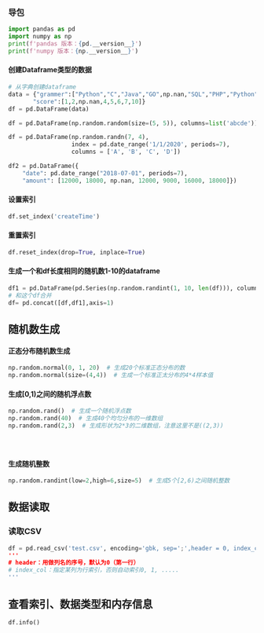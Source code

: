 ### 导包
```python
import pandas as pd
import numpy as np
print(f'pandas 版本：{pd.__version__}')
print(f'numpy 版本：{np.__version__}')
```

#### 创建Dataframe类型的数据

```python
# 从字典创建dataframe
data = {"grammer":["Python","C","Java","GO",np.nan,"SQL","PHP","Python"],
       "score":[1,2,np.nan,4,5,6,7,10]}
df = pd.DataFrame(data)

df = pd.DataFrame(np.random.random(size=(5, 5)), columns=list('abcde'))
```

```python
df = pd.DataFrame(np.random.randn(7, 4),
                  index = pd.date_range('1/1/2020', periods=7),
                  columns = ['A', 'B', 'C', 'D'])

df2 = pd.DataFrame({
    "date": pd.date_range("2018-07-01", periods=7), 
    "amount": [12000, 18000, np.nan, 12000, 9000, 16000, 18000]})
```

#### 设置索引
```python
df.set_index('createTime')
```

#### 重置索引
```python
df.reset_index(drop=True, inplace=True)
```

#### 生成一个和df长度相同的随机数1-10的dataframe

```python
df1 = pd.DataFrame(pd.Series(np.random.randint(1, 10, len(df))), columns=['randnum'])
# 和这个df合并
df= pd.concat([df,df1],axis=1)
```



## 随机数生成

#### 正态分布随机数生成

```python
np.random.normal(0, 1, 20)  # 生成20个标准正态分布的数
np.random.normal(size=(4,4))  # 生成一个标准正太分布的4*4样本值
```

#### 生成[0,1)之间的随机浮点数

```python
np.random.rand()  # 生成一个随机浮点数
np.random.rand(40)  # 生成40个均匀分布的一维数组
np.random.rand(2,3)  # 生成形状为2*3的二维数组，注意这里不是((2,3))

```

#### 

```python

```

#### 

```python

```

#### 生成随机整数

```python
np.random.randint(low=2,high=6,size=5)  # 生成5个[2,6)之间随机整数
```

#### 

## 数据读取

### 读取CSV
```python
df = pd.read_csv('test.csv', encoding='gbk, sep=';',header = 0, index_col=1)
'''
# header：用做列名的序号，默认为0（第一行）
# index_col：指定某列为行索引，否则自动索引0, 1, .....
'''
```

## 查看索引、数据类型和内存信息

```python
df.info()
```
